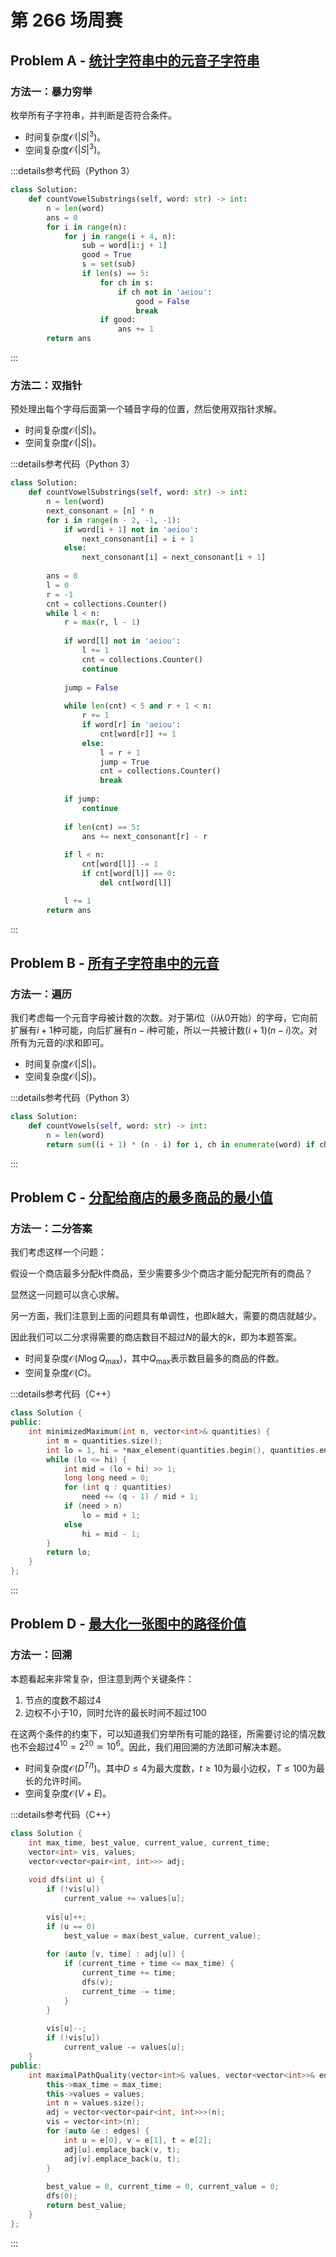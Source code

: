 # 第 266 场周赛

## Problem A - [统计字符串中的元音子字符串](https://leetcode.cn/problems/count-vowel-substrings-of-a-string/)

### 方法一：暴力穷举

枚举所有子字符串，并判断是否符合条件。

- 时间复杂度$\mathcal{O}(|S|^3)$。
- 空间复杂度$\mathcal{O}(|S|^3)$。

:::details参考代码（Python 3）

```python
class Solution:
    def countVowelSubstrings(self, word: str) -> int:
        n = len(word)
        ans = 0
        for i in range(n):
            for j in range(i + 4, n):
                sub = word[i:j + 1]
                good = True
                s = set(sub)
                if len(s) == 5:
                    for ch in s:
                        if ch not in 'aeiou':
                            good = False
                            break
                    if good:
                        ans += 1
        return ans
```

:::

### 方法二：双指针

预处理出每个字母后面第一个辅音字母的位置，然后使用双指针求解。

- 时间复杂度$\mathcal{O}(|S|)$。
- 空间复杂度$\mathcal{O}(|S|)$。

:::details参考代码（Python 3）

```python
class Solution:
    def countVowelSubstrings(self, word: str) -> int:
        n = len(word)
        next_consonant = [n] * n
        for i in range(n - 2, -1, -1):
            if word[i + 1] not in 'aeiou':
                next_consonant[i] = i + 1
            else:
                next_consonant[i] = next_consonant[i + 1]
        
        ans = 0
        l = 0
        r = -1
        cnt = collections.Counter()
        while l < n:
            r = max(r, l - 1)
            
            if word[l] not in 'aeiou':
                l += 1
                cnt = collections.Counter()
                continue
        
            jump = False
        
            while len(cnt) < 5 and r + 1 < n:
                r += 1
                if word[r] in 'aeiou':
                    cnt[word[r]] += 1
                else:
                    l = r + 1
                    jump = True
                    cnt = collections.Counter()
                    break
                    
            if jump:
                continue
                    
            if len(cnt) == 5:
                ans += next_consonant[r] - r
            
            if l < n:
                cnt[word[l]] -= 1
                if cnt[word[l]] == 0:
                    del cnt[word[l]]

            l += 1
        return ans
```

:::

## Problem B - [所有子字符串中的元音](https://leetcode.cn/problems/vowels-of-all-substrings/)

### 方法一：遍历

我们考虑每一个元音字母被计数的次数。对于第$i$位（$i$从$0$开始）的字母，它向前扩展有$i+1$种可能，向后扩展有$n-i$种可能，所以一共被计数$(i+1)(n-i)$次。对所有为元音的$i$求和即可。

- 时间复杂度$\mathcal{O}(|S|)$。
- 空间复杂度$\mathcal{O}(|S|)$。

:::details参考代码（Python 3）

```python
class Solution:
    def countVowels(self, word: str) -> int:        
        n = len(word)
        return sum((i + 1) * (n - i) for i, ch in enumerate(word) if ch in 'aeiou')
```

:::

## Problem C - [分配给商店的最多商品的最小值](https://leetcode.cn/problems/minimized-maximum-of-products-distributed-to-any-store/)

### 方法一：二分答案

我们考虑这样一个问题：

假设一个商店最多分配$k$件商品，至少需要多少个商店才能分配完所有的商品？

显然这一问题可以贪心求解。

另一方面，我们注意到上面的问题具有单调性，也即$k$越大，需要的商店就越少。

因此我们可以二分求得需要的商店数目不超过$N$的最大的$k$，即为本题答案。

- 时间复杂度$\mathcal{O}(N\log Q_{\max})$，其中$Q_{\max}$表示数目最多的商品的件数。
- 空间复杂度$\mathcal{O}(C)$。

:::details参考代码（C++）

```cpp
class Solution {
public:
    int minimizedMaximum(int n, vector<int>& quantities) {
        int m = quantities.size();
        int lo = 1, hi = *max_element(quantities.begin(), quantities.end());
        while (lo <= hi) {
            int mid = (lo + hi) >> 1;
            long long need = 0;
            for (int q : quantities)
                need += (q - 1) / mid + 1;
            if (need > n)
                lo = mid + 1;
            else
                hi = mid - 1;
        }
        return lo;
    }
};
```

:::

## Problem D - [最大化一张图中的路径价值](https://leetcode.cn/problems/maximum-path-quality-of-a-graph/)

### 方法一：回溯

本题看起来非常复杂，但注意到两个关键条件：

1. 节点的度数不超过$4$
2. 边权不小于$10$，同时允许的最长时间不超过$100$

在这两个条件的约束下，可以知道我们穷举所有可能的路径，所需要讨论的情况数也不会超过$4^{10}=2^{20}\simeq10^6$。因此，我们用回溯的方法即可解决本题。

- 时间复杂度$\mathcal{O}(D^{T/t})$。其中$D\le4$为最大度数，$t\ge10$为最小边权，$T\le100$为最长的允许时间。
- 空间复杂度$\mathcal{O}(V+E)$。

:::details参考代码（C++）

```cpp
class Solution {
    int max_time, best_value, current_value, current_time;
    vector<int> vis, values;
    vector<vector<pair<int, int>>> adj;
    
    void dfs(int u) {
        if (!vis[u])
            current_value += values[u];
        
        vis[u]++;
        if (u == 0)
            best_value = max(best_value, current_value);
        
        for (auto [v, time] : adj[u]) {
            if (current_time + time <= max_time) {
                current_time += time;
                dfs(v);
                current_time -= time;
            }
        }
        
        vis[u]--;
        if (!vis[u]) 
            current_value -= values[u];
    }
public:
    int maximalPathQuality(vector<int>& values, vector<vector<int>>& edges, int max_time) {
        this->max_time = max_time;
        this->values = values;        
        int n = values.size();
        adj = vector<vector<pair<int, int>>>(n);
        vis = vector<int>(n);
        for (auto &e : edges) {
            int u = e[0], v = e[1], t = e[2];
            adj[u].emplace_back(v, t);
            adj[v].emplace_back(u, t);
        }
        
        best_value = 0, current_time = 0, current_value = 0;
        dfs(0);
        return best_value;
    }
};
```

:::
